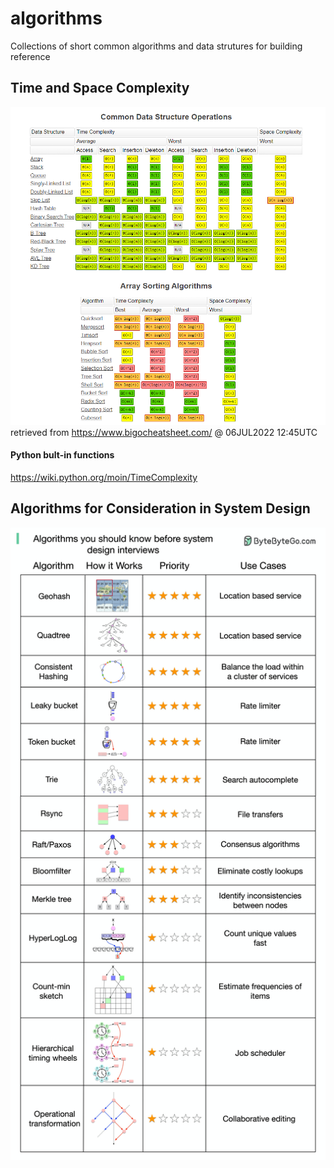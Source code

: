 # algorithms
Collections of short common algorithms and data strutures for building reference


## Time and Space Complexity
![Big O cheat sheet](BigO-cheat-sheet.PNG)
  retrieved from https://www.bigocheatsheet.com/ @ 06JUL2022 12:45UTC

#### Python bult-in functions
https://wiki.python.org/moin/TimeComplexity


## Algorithms for Consideration in System Design ##
![System Design Algorithms](system-design-algorithm.jpg)
